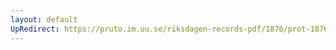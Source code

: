 ```yaml
---
layout: default
UpRedirect: https://pruto.im.uu.se/riksdagen-records-pdf/1876/prot-1876--fk--021/prot-1876--fk--021_003.pdf
---
```

